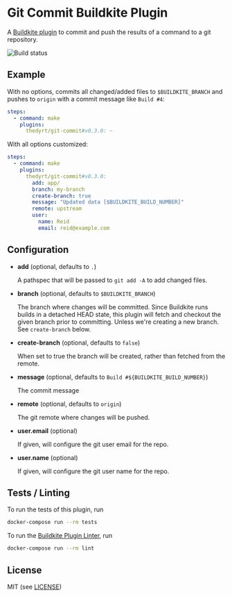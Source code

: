 # Git Commit Buildkite Plugin

A [Buildkite plugin](https://buildkite.com/docs/agent/v3/plugins) to commit and push the results of a command to a git repository.

![Build status](https://badge.buildkite.com/6ba53099446c9851ed9befdcd1c5c0f00990a072cea6b07f6c.svg)

## Example

With no options, commits all changed/added files to `$BUILDKITE_BRANCH` and pushes to `origin` with a commit message like `Build #4`:

```yml
steps:
  - command: make
    plugins:
      thedyrt/git-commit#v0.3.0: ~
```

With all options customized:

```yml
steps:
  - command: make
    plugins:
      thedyrt/git-commit#v0.3.0:
        add: app/
        branch: my-branch
        create-branch: true
        message: "Updated data [$BUILDKITE_BUILD_NUMBER]"
        remote: upstream
        user:
          name: Reid
          email: reid@example.com
```

## Configuration

- **add** (optional, defaults to `.`)

    A pathspec that will be passed to `git add -A` to add changed files.

- **branch** (optional, defaults to `$BUILDKITE_BRANCH`)

    The branch where changes will be committed. Since Buildkite runs builds in a detached HEAD state, this plugin will fetch and checkout the given branch prior to committing. Unless we're creating a new branch. See `create-branch` below.

- **create-branch** (optional, defaults to `false`)

    When set to true the branch will be created, rather than fetched from the remote.

- **message** (optional, defaults to `Build #${BUILDKITE_BUILD_NUMBER}`)

    The commit message

- **remote** (optional, defaults to `origin`)

    The git remote where changes will be pushed.

- **user.email** (optional)

    If given, will configure the git user email for the repo.

- **user.name** (optional)

    If given, will configure the git user name for the repo.


## Tests / Linting

To run the tests of this plugin, run

```sh
docker-compose run --rm tests
```

To run the [Buildkite Plugin Linter](https://github.com/buildkite-plugins/buildkite-plugin-linter), run

```sh
docker-compose run --rm lint
```

## License

MIT (see [LICENSE](LICENSE))
